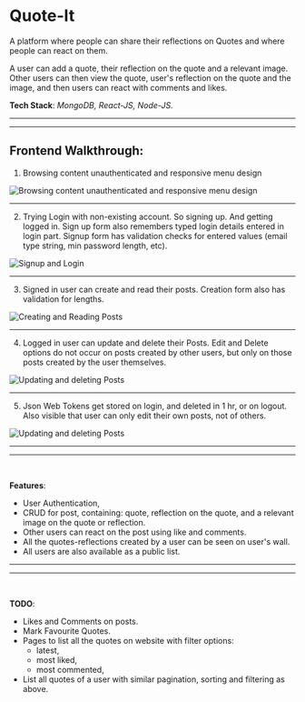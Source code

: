 # Quote-It

A platform where people can share their reflections on Quotes and where people can react on them.

A user can add a quote, their reflection on the quote and a relevant image. Other users can then view the quote, user's reflection on the quote and the image, and then users can react with comments and likes.

**Tech Stack**: *MongoDB, React-JS, Node-JS.*

---
---

## **Frontend Walkthrough:**
1. Browsing content unauthenticated and responsive menu design

![Browsing content unauthenticated and responsive menu design](https://drive.google.com/uc?export=view&id=17m93-AxQbInUQlEI2ED346K_V-70Z-Uw)

---

2. Trying Login with non-existing account. So signing up. And getting logged in. Sign up form also remembers typed login details entered in login part. Signup form has validation checks for entered values (email type string, min password length, etc).

![Signup and Login](https://drive.google.com/uc?export=view&id=1EoFOeUu2Y8f2dXz6gB-RlCSEHzK8O03b)

---

3. Signed in user can create and read their posts. Creation form also has validation for lengths.

![Creating and Reading Posts](https://drive.google.com/uc?export=view&id=1J_7AT0CIPdv7fUjjX1KvcrRbGkDsIt9u)

---

4. Logged in user can update and delete their Posts. Edit and Delete options do not occur on posts created by other users, but only on those posts created by the user themselves.

![Updating and deleting Posts](https://drive.google.com/uc?export=view&id=1xn4RWAt33P3FZWjbEqzaqdmtbeWjTtM2)

---

5. Json Web Tokens get stored on login, and deleted in 1 hr, or on logout. Also visible that user can only edit their own posts, not of others.

![Updating and deleting Posts](https://drive.google.com/uc?export=view&id=1gOQVSaCKkED7pHcUt8HkP3GL45_o1XKg)

---
---
<br/>

**Features**:
- User Authentication,
- CRUD for post, containing: quote, reflection on the quote, and a relevant image on the quote or reflection.
- Other users can react on the post using like and comments.
- All the quotes-reflections created by a user can be seen on user's wall.
- All users are also available as a public list.




---
---
<br/>

**TODO**:
- Likes and Comments on posts.
- Mark Favourite Quotes.
- Pages to list all the quotes on website with filter options:
  - latest, 
  - most liked,
  - most commented,
- List all quotes of a user with similar pagination, sorting and filtering as above.